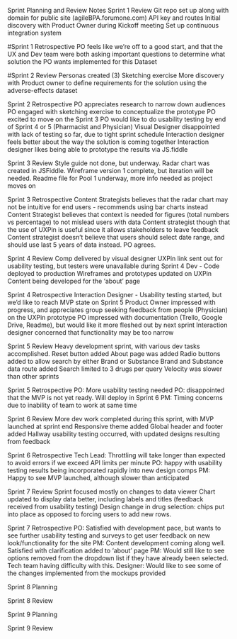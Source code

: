 Sprint Planning and Review Notes
Sprint 1 Review
Git repo set up along with domain for public site (agileBPA.forumone.com)
API key and routes
Initial discovery with Product Owner during Kickoff meeting
Set up continuous integration system

#Sprint 1 Retrospective
PO feels like we’re off to a good start, and that the UX and Dev team were both asking important questions to determine what solution the PO wants implemented for this Dataset

#Sprint 2 Review
Personas created (3)
Sketching exercise
More discovery with Product owner to define requirements for the solution using the adverse-effects dataset

Sprint 2 Retrospective
PO appreciates research to narrow down audiences
PO engaged with sketching exercise to conceptualize the prototype
PO excited to move on the Sprint 3
PO would like to do usability testing by end of Sprint 4 or 5 (Pharmacist and Physician)
Visual Designer disappointed with lack of testing so far, due to tight sprint schedule
Interaction designer feels better about the way the solution is coming together
Interaction designer likes being able to prototype the results via JS.fiddle

Sprint 3 Review
Style guide not done, but underway. 
Radar chart was created in JSFiddle. 
Wireframe version 1 complete, but iteration will be needed.
Readme file for Pool 1 underway, more info needed as project moves on

Sprint 3 Retrospective
Content Strategists believes that the radar chart may not be intuitive for end users - recommends using bar charts instead
Content Strategist believes that context is needed for figures (total numbers vs percentage) to not mislead users with data
Content strategist though that the use of UXPin is useful since it allows stakeholders to leave feedback
Content strategist doesn’t believe that users should select date range, and should use last 5 years of data instead. PO agrees.

Sprint 4 Review
Comp delivered by visual designer
UXPin link sent out for usability testing, but testers were unavailable during Sprint 4
Dev - Code deployed to production
Wireframes and prototypes updated on UXPin
Content being developed for the ‘about’ page

Sprint 4 Retrospective
Interaction Designer - Usability testing started, but we’d like to reach MVP state on Sprint 5
Product Owner impressed with progress, and appreciates group seeking feedback from people (Physician) on the UXPin prototype
PO impressed with documentation (Trello, Google Drive, Readme), but would like it more fleshed out by next sprint
Interaction designer concerned that functionality may be too narrow

Sprint 5 Review
Heavy development sprint, with various dev tasks accomplished. 
Reset button added
About page was added
Radio buttons added to allow search by either Brand or Substance
Brand and Substance data route added
Search limited to 3 drugs per query
Velocity was slower than other sprints

Sprint 5 Retrospective
PO: More usability testing needed
PO: disappointed that the MVP is not yet ready. Will deploy in Sprint 6
PM: Timing concerns due to inability of team to work at same time

Sprint 6 Review
More dev work completed during this sprint, with MVP launched at sprint end
Responsive theme added
Global header and footer added
Hallway usability testing occurred, with updated designs resulting from feedback

Sprint 6 Retrospective
Tech Lead: Throttling will take longer than expected to avoid errors if we exceed API limits per minute
PO: happy with usability testing results being incorporated rapidly into new design comps
PM: Happy to see MVP launched, although slower than anticipated

Sprint 7 Review
Sprint focused mostly on changes to data viewer
Chart updated to display data better, including labels and titles (feedback received from usability testing)
Design change in drug selection: chips put into place as opposed to forcing users to add new rows. 

Sprint 7 Retrospective
PO: Satisfied with development pace, but wants to see further usability testing and surveys to get user feedback on new look/functionality for the site
PM: Content development coming along well. Satisfied with clarification added to ‘about’ page
PM: Would still like to see options removed from the dropdown list if they have already been selected. Tech team having difficulty with this.
Designer: Would like to see some of the changes implemented from the mockups provided

Sprint 8 Planning

Sprint 8 Review

Sprint 9 Planning

Sprint 9 Review
